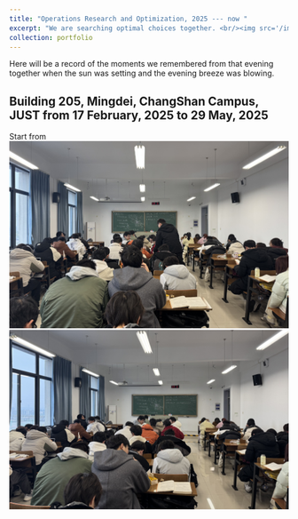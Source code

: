 ```yaml
---
title: "Operations Research and Optimization, 2025 --- now "
excerpt: "We are searching optimal choices together. <br/><img src='/images/oro.png'>"
collection: portfolio  
---
```


Here will be a record of the moments we remembered from that evening together when the sun was setting and the evening breeze was blowing.




## Building 205, Mingdei, ChangShan Campus, JUST from 17 February, 2025 to 29 May, 2025
Start from
<br/><img src='/images/oro2501.jpeg'>
<br/><img src='/images/oro2502.jpeg'>






